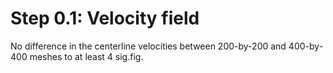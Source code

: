# Step 0.1: Velocity field

No difference in the centerline velocities between 200-by-200 and 400-by-400 meshes to at least 4 sig.fig.
